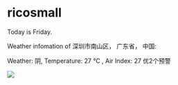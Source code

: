 # ricosmall

Today is Friday.

Weather infomation of 深圳市南山区， 广东省， 中国: 

Weather: 阴, Temperature: 27 ℃ , Air Index: 27 优2个预警

<img src="https://github-readme-stats.vercel.app/api?username=ricosmall&show_icons=true" />
